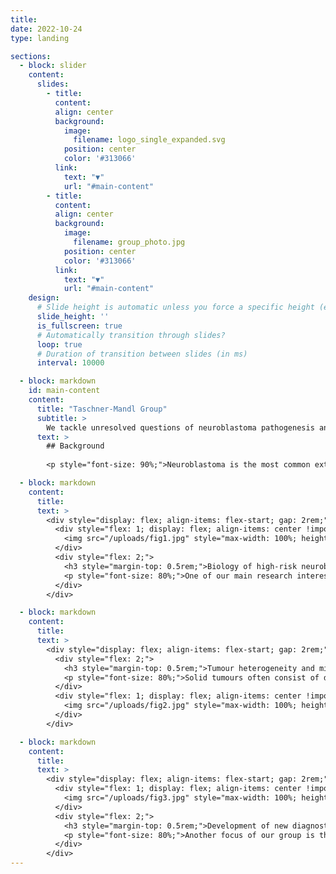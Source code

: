 ```yaml
---
title:
date: 2022-10-24
type: landing

sections:
  - block: slider
    content:
      slides:
        - title:
          content:
          align: center
          background:
            image:
              filename: logo_single_expanded.svg
            position: center
            color: '#313066'
          link:
            text: "▼"
            url: "#main-content"
        - title:
          content:
          align: center
          background:
            image:
              filename: group_photo.jpg
            position: center
            color: '#313066'
          link:
            text: "▼"
            url: "#main-content"
    design:
      # Slide height is automatic unless you force a specific height (e.g. '400px')
      slide_height: ''
      is_fullscreen: true
      # Automatically transition through slides?
      loop: true
      # Duration of transition between slides (in ms)
      interval: 10000

  - block: markdown
    id: main-content
    content:
      title: "Taschner-Mandl Group"
      subtitle: >
        We tackle unresolved questions of neuroblastoma pathogenesis and develop new diagnostic and therapeutic approaches to facilitate precision medicine for children with malignant solid tumors.
      text: >
        ## Background
        
        <p style="font-size: 90%;">Neuroblastoma is the most common extracranial solid pediatric cancer accounting for 8-10% of cancers in childhood and 15% of pediatric oncology deaths. Neuroblastoma arises from the developing sympatho-adrenal lineage during the embryonic development. It is a genetically heterogeneous disease with a diverse clinical outcome ranging from spontaneous tumour regression to malignant metastatic disease with relapses and poor response to current therapy. While patients whose tumours undergo spontaneous regression or maturation (ganglioneuroblastomas, ganglioneuromas) have mostly an excellent outcome, only a minority of children with aggressive tumours can be cured. Despite the advances in genomic and trancriptomic analyses, the identification of molecular determinants of the very poor therapeutic response and worst outcome of high-risk patients remains challenging. Thus, a better understanding of the biology of both, spontaneously regressing/maturing and aggressive tumours is of high interest to develop novel treatment approaches.</p>

  - block: markdown
    content:
      title:
      text: >
        <div style="display: flex; align-items: flex-start; gap: 2rem;">
          <div style="flex: 1; display: flex; align-items: center !important; justify-content: center !important;">
            <img src="/uploads/fig1.jpg" style="max-width: 100%; height: auto; border-radius: 4px;" />
          </div>
          <div style="flex: 2;">
            <h3 style="margin-top: 0.5rem;">Biology of high-risk neuroblastoma</h3>
            <p style="font-size: 80%;">One of our main research interests is the biology of <strong>high-risk neuroblastoma</strong>. Patients that are diagnosed and stratified as high-risk suffer from <strong>relapses</strong> and <strong>metastases</strong> and their survival rate remains below 40% despite intensive multimodal treatment. To date there are only a few driver genes linked to the pathogenesis of high-risk neuroblastoma, most of which are not directly druggable and frequently <strong>insufficient response to therapy</strong> is observed. In our group, we employ state-of-the-art technologies, such as genome-wide and targeted CRISPR/Cas9 screens and single cell genomics and epigenomics in order to identify the oncogenic drivers and epigenetic dependencies in tumours from high-risk neuroblastoma patients. We have established in vitro and in vivo preclinical patient-derived models for functional assays and drug testing for precision oncology that can be translated into existing and new clinical trials with the ultimate goal to improve treatment outcomes and survival of high-risk neuroblastoma patients.</p>
          </div>
        </div>

  - block: markdown
    content:
      title:
      text: >
        <div style="display: flex; align-items: flex-start; gap: 2rem;">
          <div style="flex: 2;">
            <h3 style="margin-top: 0.5rem;">Tumour heterogeneity and microenvironment</h3>
            <p style="font-size: 80%;">Solid tumours often consist of different subpopulations of cells that harbor distinct genotypes and phenotypes. This results in a variation of clinically important features such as the abundance of prognostic markers and therapeutic targets, leading to differential levels of treatment sensitivity. Tumour cell metastasis and adaptation to new tissue microenvironments can further promote <strong>inter- and intratumour heterogeneity</strong> among metastasizing and disseminated tumour cells. In support of this notion, we have recently shown that disseminated tumour cells in the bone marrow substantially differ from the tumour they originated from in regards to their genetic makeup and expression programs. Tumour cells disseminate to the bone marrow in various solid cancers such as neuroblastoma, breast cancer and Ewing sarcoma, which is associated with poor outcome. In the majority of metastatic neuroblastoma patients, disseminated tumour cells are present in the bone marrow already at the time point of diagnosis. Our aim is to capture the full spectrum of tumor cells in neuroblastoma and to understand their <strong>interaction with the tumor microenvironment</strong> at the primary site and in the metastatic bone marrow by using novel single-cell-omics and multiplex imaging technologies. This will allow us to identify new biomarkers and to develop better therapeutics for targeted treatment.</p>
          </div>
          <div style="flex: 1; display: flex; align-items: center !important; justify-content: center !important;">
            <img src="/uploads/fig2.jpg" style="max-width: 100%; height: auto; border-radius: 4px;" />
          </div>
        </div>

  - block: markdown
    content:
      title:
      text: >
        <div style="display: flex; align-items: flex-start; gap: 2rem;">
          <div style="flex: 1; display: flex; align-items: center !important; justify-content: center !important;">
            <img src="/uploads/fig3.jpg" style="max-width: 100%; height: auto; border-radius: 4px;" />
          </div>
          <div style="flex: 2;">
            <h3 style="margin-top: 0.5rem;">Development of new diagnostics and prognostic markers for precision oncology</h3>
            <p style="font-size: 80%;">Another focus of our group is the translation of current research to clinical practice with the development of <strong>better diagnostic</strong> approaches and <strong>prognostic markers</strong>. As pediatric solid tumours are rare, this can only be addressed within the scope of <strong>multi-center</strong> as well as <strong>multi-disciplinary</strong> cooperation. Towards this, we are part of different consortia and collaborative studies, that bring together experts in the fields of biological and computer-based research with pediatric oncologists. In addition to molecular profiling of the primary tumor and bone marrow, novel <strong>liquid biopsy</strong> approaches, i.e. the analysis of tumor markers in body fluids, are important tools to monitor cancer patients and detect relapse early. We employ advanced bioinformatics analyses, <strong>AI-based machine-learning</strong> and customized visualization strategies on complex multi-dimensional data for identifying novel markers for precision oncology. As an example, we have recently developed the VISIOMICS software platform <a href="http://www.visiomics.at/">http://www.visiomics.at/</a>, which supports an integrated analysis of image and multiOMICS data for tumour diagnostics.</p>
          </div>
        </div>
---
```

